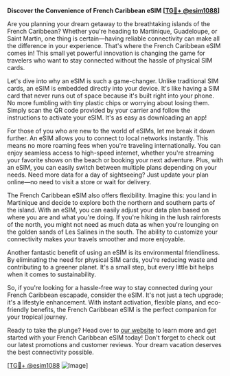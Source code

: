 **Discover the Convenience of French Caribbean eSIM [[TG💪+ @esim1088](https://t.me/s/esim1088)]**

Are you planning your dream getaway to the breathtaking islands of the French Caribbean? Whether you're heading to Martinique, Guadeloupe, or Saint Martin, one thing is certain—having reliable connectivity can make all the difference in your experience. That's where the French Caribbean eSIM comes in! This small yet powerful innovation is changing the game for travelers who want to stay connected without the hassle of physical SIM cards.

Let's dive into why an eSIM is such a game-changer. Unlike traditional SIM cards, an eSIM is embedded directly into your device. It's like having a SIM card that never runs out of space because it's built right into your phone. No more fumbling with tiny plastic chips or worrying about losing them. Simply scan the QR code provided by your carrier and follow the instructions to activate your eSIM. It's as easy as downloading an app!

For those of you who are new to the world of eSIMs, let me break it down further. An eSIM allows you to connect to local networks instantly. This means no more roaming fees when you're traveling internationally. You can enjoy seamless access to high-speed internet, whether you're streaming your favorite shows on the beach or booking your next adventure. Plus, with an eSIM, you can easily switch between multiple plans depending on your needs. Need more data for a day of sightseeing? Just update your plan online—no need to visit a store or wait for delivery.

The French Caribbean eSIM also offers flexibility. Imagine this: you land in Martinique and decide to explore both the northern and southern parts of the island. With an eSIM, you can easily adjust your data plan based on where you are and what you're doing. If you're hiking in the lush rainforests of the north, you might not need as much data as when you're lounging on the golden sands of Les Salines in the south. The ability to customize your connectivity makes your travels smoother and more enjoyable.

Another fantastic benefit of using an eSIM is its environmental friendliness. By eliminating the need for physical SIM cards, you're reducing waste and contributing to a greener planet. It's a small step, but every little bit helps when it comes to sustainability.

So, if you're looking for a hassle-free way to stay connected during your French Caribbean escapade, consider the eSIM. It's not just a tech upgrade; it's a lifestyle enhancement. With instant activation, flexible plans, and eco-friendly benefits, the French Caribbean eSIM is the perfect companion for your tropical journey.

Ready to take the plunge? Head over to [our website](https://t.me/s/esim1088) to learn more and get started with your French Caribbean eSIM today! Don't forget to check out our latest promotions and customer reviews. Your dream vacation deserves the best connectivity possible.

[[TG💪+ @esim1088](https://t.me/s/esim1088) ![Image](https://i.postimg.cc/Y0z9fWf4/image.png)]